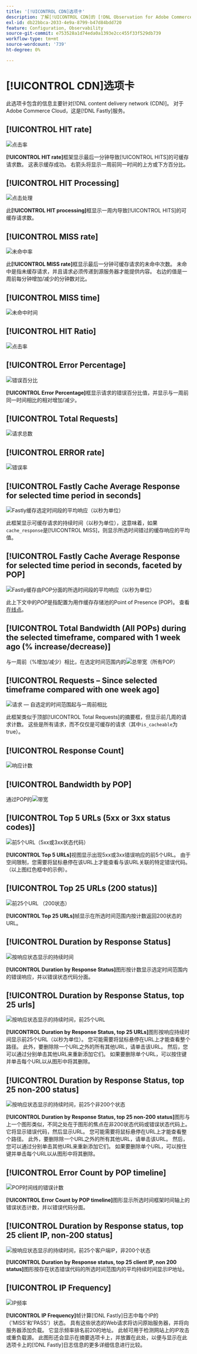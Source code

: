 ```yaml
---
title: '[!UICONTROL CDN]选项卡'
description: 了解[!UICONTROL CDN]的 [!DNL Observation for Adobe Commerce]选项卡。
exl-id: db22bbca-2033-4e9a-8799-b47d84bdd720
feature: Configuration, Observability
source-git-commit: e753528a1d74eda0a1393e2cc455f33f529db739
workflow-type: tm+mt
source-wordcount: '739'
ht-degree: 0%

---
```


# [!UICONTROL CDN]选项卡

此选项卡包含的信息主要针对[!DNL content delivery network (CDN)]。 对于Adobe Commerce Cloud，这是[!DNL Fastly]服务。

## [!UICONTROL HIT rate]

![点击率](../../assets/tools/observation-for-adobe-commerce/cdn-tab-1.png)

**[!UICONTROL HIT rate]**&#x200B;框架显示最后一分钟导致[!UICONTROL HITS]的可缓存请求数。 这表示缓存成功。 右箭头将显示一周前同一时间的上方或下方百分比。

## [!UICONTROL HIT Processing]

![点击处理](../../assets/tools/observation-for-adobe-commerce/cdn-tab-2.png)

此&#x200B;**[!UICONTROL HIT processing]**&#x200B;框显示一周内导致[!UICONTROL HITS]的可缓存请求数。

## [!UICONTROL MISS rate]

![未命中率](../../assets/tools/observation-for-adobe-commerce/cdn-tab-3.png)

此&#x200B;**[!UICONTROL MISS rate]**&#x200B;框显示最后一分钟可缓存请求的未命中次数。 未命中是指未缓存请求，并且请求必须传递到源服务器才能提供内容。 右边的值是一周前每分钟增加/减少的分钟数对比。

## [!UICONTROL MISS time]

![未命中时间](../../assets/tools/observation-for-adobe-commerce/cdn-tab-4.png)

## [!UICONTROL HIT Ratio]

![点击率](../../assets/tools/observation-for-adobe-commerce/cdn-tab-5.png)

## [!UICONTROL Error Percentage]

![错误百分比](../../assets/tools/observation-for-adobe-commerce/cdn-tab-6.png)

**[!UICONTROL Error Percentage]**&#x200B;框显示请求的错误百分比值，并显示与一周前同一时间相比的相对增加/减少。

## [!UICONTROL Total Requests]

![请求总数](../../assets/tools/observation-for-adobe-commerce/cdn-tab-7.png)

## [!UICONTROL ERROR rate]

![错误率](../../assets/tools/observation-for-adobe-commerce/cdn-tab-8.png)

## [!UICONTROL Fastly Cache Average Response for selected time period in seconds]

![Fastly缓存选定时间段的平均响应（以秒为单位）](../../assets/tools/observation-for-adobe-commerce/cdn-tab-9.png)

此框架显示可缓存请求的持续时间（以秒为单位），这意味着，如果`cache_response`是[!UICONTROL MISS]，则显示所选时间错过的缓存响应的平均值。

## [!UICONTROL Fastly Cache Average Response for selected time period in seconds, faceted by POP]

![Fastly缓存由POP分面的所选时间段的平均响应（以秒为单位）](../../assets/tools/observation-for-adobe-commerce/cdn-tab-10.png)

此上下文中的&#x200B;*POP*&#x200B;是指配置为用作缓存存储池的Point of Presence (POP)。 查看[在线点](https://developer.fastly.com/learning/concepts/pop/)。

## [!UICONTROL Total Bandwidth (All POPs) during the selected timeframe, compared with 1 week ago (% increase/decrease)]

与一周前（%增加/减少）相比，在选定时间范围内的![总带宽（所有POP）](../../assets/tools/observation-for-adobe-commerce/cdn-tab-11.png)

## [!UICONTROL Requests – Since selected timeframe compared with one week ago]

![请求 — 自选定的时间范围起与一周前相比](../../assets/tools/observation-for-adobe-commerce/cdn-tab-12.png)

此框架类似于顶部[!UICONTROL Total Requests]的摘要框，但显示前几周的请求计数。 这些是所有请求，而不仅仅是可缓存的请求（其中`is_cacheable`为true）。

## [!UICONTROL Response Count]

![响应计数](../../assets/tools/observation-for-adobe-commerce/cdn-tab-13.png)

## [!UICONTROL Bandwidth by POP]

通过POP的![带宽](../../assets/tools/observation-for-adobe-commerce/cdn-tab-14.png)

## [!UICONTROL Top 5 URLs (5xx or 3xx status codes)]

![前5个URL（5xx或3xx状态代码）](../../assets/tools/observation-for-adobe-commerce/cdn-tab-15.gif)

**[!UICONTROL Top 5 URLs]**&#x200B;视图显示出现5xx或3xx错误响应的前5个URL。 由于空间限制，您需要将鼠标悬停在该URL上才能查看与该URL关联的特定错误代码。 （以上图红色框中的示例）。

## [!UICONTROL Top 25 URLs (200 status)]

![前25个URL （200状态）](../../assets/tools/observation-for-adobe-commerce/cdn-tab-16.gif)

**[!UICONTROL Top 25 URLs]**&#x200B;帧显示在所选时间范围内按计数返回200状态的URL。

## [!UICONTROL Duration by Response Status]

![按响应状态显示的持续时间](../../assets/tools/observation-for-adobe-commerce/cdn-tab-17.png)

**[!UICONTROL Duration by Response Status]**&#x200B;图形按计数显示选定时间范围内的错误响应，并以错误状态代码分面。

## [!UICONTROL Duration by Response Status, top 25 urls]

![按响应状态显示的持续时间，前25个URL](../../assets/tools/observation-for-adobe-commerce/cdn-tab-18.gif)

**[!UICONTROL Duration by Response Status, top 25 URLs]**&#x200B;图形按响应持续时间显示前25个URL（以秒为单位）。 您可能需要将鼠标悬停在URL上才能查看整个路径。 此外，要删除除一个URL之外的所有其他URL，请单击该URL。 然后，您可以通过分别单击其他URL来重新添加它们。 如果要删除单个URL，可以按住键并单击每个URL以从图形中将其删除。

## [!UICONTROL Duration by Response Status, top 25 non-200 status]

![按响应状态显示的持续时间，前25个非200个状态](../../assets/tools/observation-for-adobe-commerce/cdn-tab-19.gif)

**[!UICONTROL Duration by Response Status, top 25 non-200 status]**&#x200B;图形与上一个图形类似，不同之处在于图形的焦点在非200状态代码或错误状态代码上。 它将显示错误代码，然后显示URL。 您可能需要将鼠标悬停在URL上才能查看整个路径。 此外，要删除除一个URL之外的所有其他URL，请单击该URL。 然后，您可以通过分别单击其他URL来重新添加它们。 如果要删除单个URL，可以按住键并单击每个URL以从图形中将其删除。

## [!UICONTROL Error Count by POP timeline]

![POP时间线的错误计数](../../assets/tools/observation-for-adobe-commerce/cdn-tab-20.png)

**[!UICONTROL Error Count by POP timeline]**&#x200B;图形显示所选时间框架时间轴上的错误状态计数，并以错误代码分面。

## [!UICONTROL Duration by Response status, top 25 client IP, non-200 status]

![按响应状态显示的持续时间，前25个客户端IP，非200个状态](../../assets/tools/observation-for-adobe-commerce/cdn-tab-21.gif)

**[!UICONTROL Duration by Response status, top 25 client IP, non 200 status]**&#x200B;图形按存在状态错误代码的所选时间范围内的平均持续时间显示IP地址。

## [!UICONTROL IP Frequency]

![IP频率](../../assets/tools/observation-for-adobe-commerce/cdn-tab-22.jpeg)

**[!UICONTROL IP Frequency]**&#x200B;帧计算[!DNL Fastly]日志中每个IP的（&#39;MISS&#39;和&#39;PASS&#39;）状态。 具有这些状态的Web请求将访问原始服务器，并将向服务器添加负载。 它显示频率排名前20的地址。 此帧可用于检测网站上的IP攻击或重负载源。 此图形还会显示在摘要选项卡上，并放置在此处，以便与显示在此选项卡上的[!DNL Fastly]日志信息的更多详细信息进行比较。
